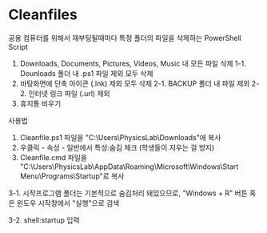 # Cleanfiles
공용 컴퓨터를 위해서 재부팅될때마다 특정 폴더의 파일을 삭제하는 PowerShell Script

1. Downloads, Documents, Pictures, Videos, Music 내 모든 파일 삭제
1-1. Dounloads 폴더 내 .ps1 파일 제외 모두 삭제
2. 바탕화면에 단축 아이콘 (.lnk) 제외 모두 삭제
2-1. BACKUP 폴더 내 파일 제외
2-2. 인터넷 링크 파일 (.url) 제외
3. 휴지통 비우기


사용법
1. Cleanfile.ps1 파일을 "C:\Users\PhysicsLab\Downloads"에 복사 
2. 우클릭 - 속성 - 일반에서 특성:숨김 체크 (학생들이 지우는 걸 방지)
3. Cleanfile.cmd 파일을 "C:\Users\PhysicsLab\AppData\Roaming\Microsoft\Windows\Start Menu\Programs\Startup\"로 복사

3-1. 시작프로그램 폴더는 기본적으로 숨김처리 돼있으므로, "Windows + R" 버튼 혹은 윈도우 시작창에서 "실행"으로 검색

3-2. shell:startup 입력
